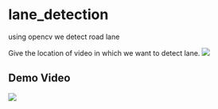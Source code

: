 # lane_detection
using opencv we detect road lane

Give the location of video in which we want to detect lane.
![](images/Location.PNG)
## Demo Video
![](demo.gif)

